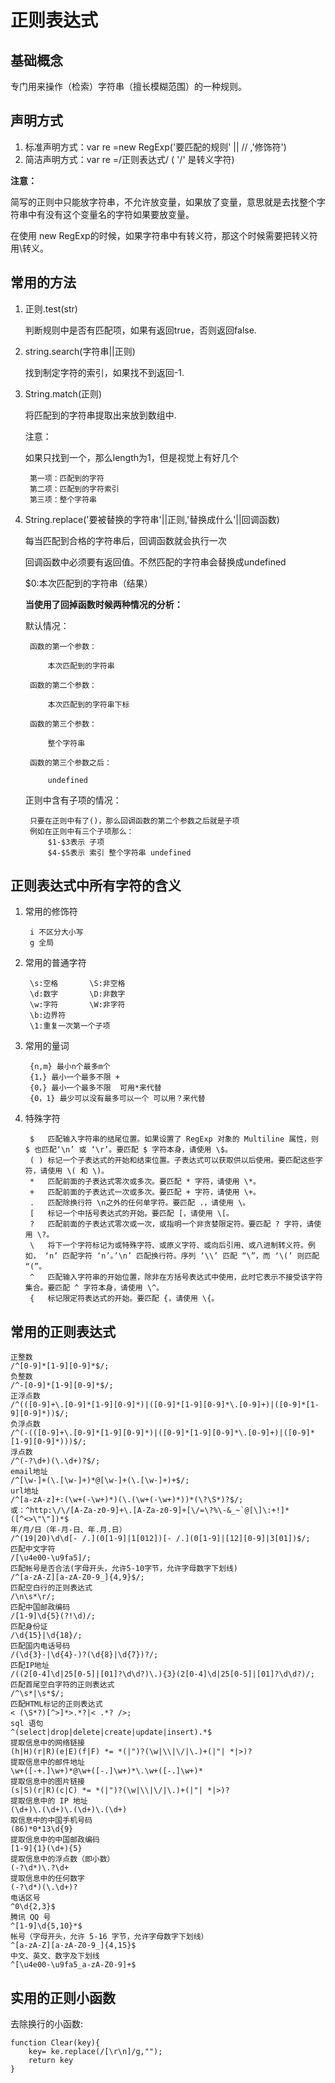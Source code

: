 
# 正则表达式

## 基础概念

专门用来操作（检索）字符串（擅长模糊范围）的一种规则。

## 声明方式

1. 标准声明方式：var re =new RegExp('要匹配的规则' || // ,'修饰符')	 				
2. 简洁声明方式：var re =/正则表达式/ ( '/' 是转义字符)	
	
**注意：**

简写的正则中只能放字符串，不允许放变量，如果放了变量，意思就是去找整个字符串中有没有这个变量名的字符如果要放变量。

在使用 new RegExp的时候，如果字符串中有转义符，那这个时候需要把转义符用\转义。

## 常用的方法
1. 正则.test(str)	

   	判断规则中是否有匹配项，如果有返回true，否则返回false.
   
2. string.search(字符串||正则)

   	找到制定字符的索引，如果找不到返回-1.

3. String.match(正则)

   	将匹配到的字符串提取出来放到数组中.

  	注意：<br>

   	如果只找到一个，那么length为1，但是视觉上有好几个
	
		第一项：匹配到的字符
		第二项：匹配到的字符索引
		第三项：整个字符串

4. String.replace('要被替换的字符串'||正则,'替换成什么'||回调函数)

   	每当匹配到合格的字符串后，回调函数就会执行一次

   	回调函数中必须要有返回值。不然匹配的字符串会替换成undefined

   	$0:本次匹配到的字符串（结果）
   
    **当使用了回掉函数时候两种情况的分析：**
	
	默认情况：

		函数的第一个参数：

			本次匹配到的字符串

		函数的第二个参数：

			本次匹配到的字符串下标

		函数的第三个参数：

			整个字符串

		函数的第三个参数之后：

			undefined

	正则中含有子项的情况：

		只要在正则中有了()，那么回调函数的第二个参数之后就是子项
		例如在正则中有三个子项那么：
			$1-$3表示 子项
			$4-$5表示 索引 整个字符串 undefined


## 正则表达式中所有字符的含义

1. 常用的修饰符
 
		i 不区分大小写
		g 全局

2. 常用的普通字符

		\s:空格		\S:非空格
		\d:数字		\D:非数字
		\w:字符		\W:非字符
		\b:边界符
		\1:重复一次第一个子项

3. 常用的量词

		{n,m} 最小n个最多m个
		{1，} 最小一个最多不限 +
		{0，} 最小一个最多不限  可用*来代替
		{0，1} 最少可以没有最多可以一个 可以用？来代替		

3. 特殊字符

		$	匹配输入字符串的结尾位置。如果设置了 RegExp 对象的 Multiline 属性，则 $ 也匹配‘\n’ 或 ‘\r’。要匹配 $ 字符本身，请使用 \$。
		( )	标记一个子表达式的开始和结束位置。子表达式可以获取供以后使用。要匹配这些字符，请使用 \( 和 \)。
		*	匹配前面的子表达式零次或多次。要匹配 * 字符，请使用 \*。
		+	匹配前面的子表达式一次或多次。要匹配 + 字符，请使用 \+。
		.	匹配除换行符 \n之外的任何单字符。要匹配 .，请使用 \。
		[	标记一个中括号表达式的开始。要匹配 [，请使用 \[。
		?	匹配前面的子表达式零次或一次，或指明一个非贪婪限定符。要匹配 ? 字符，请使用 \?。
		\	将下一个字符标记为或特殊字符、或原义字符、或向后引用、或八进制转义符。例如， ‘n’ 匹配字符 ‘n’。’\n’ 匹配换行符。序列 ‘\\’ 匹配 “\”，而 ‘\(’ 则匹配 “(”。
		^	匹配输入字符串的开始位置，除非在方括号表达式中使用，此时它表示不接受该字符集合。要匹配 ^ 字符本身，请使用 \^。
		{	标记限定符表达式的开始。要匹配 {，请使用 \{。


## 常用的正则表达式
	正整数
	/^[0-9]*[1-9][0-9]*$/;
	负整数
	/^-[0-9]*[1-9][0-9]*$/;
	正浮点数
	/^(([0-9]+\.[0-9]*[1-9][0-9]*)|([0-9]*[1-9][0-9]*\.[0-9]+)|([0-9]*[1-9][0-9]*))$/;   
	负浮点数
	/^(-(([0-9]+\.[0-9]*[1-9][0-9]*)|([0-9]*[1-9][0-9]*\.[0-9]+)|([0-9]*[1-9][0-9]*)))$/;  
	浮点数
	/^(-?\d+)(\.\d+)?$/;
	email地址
	/^[\w-]+(\.[\w-]+)*@[\w-]+(\.[\w-]+)+$/;
	url地址
	/^[a-zA-z]+:(\w+(-\w+)*)(\.(\w+(-\w+)*))*(\?\S*)?$/;
	或：^http:\/\/[A-Za-z0-9]+\.[A-Za-z0-9]+[\/=\?%\-&_~`@[\]\:+!]*([^<>\"\"])*$ 
	年/月/日（年-月-日、年.月.日）
	/^(19|20)\d\d[- /.](0[1-9]|1[012])[- /.](0[1-9]|[12][0-9]|3[01])$/;
	匹配中文字符
	/[\u4e00-\u9fa5]/;
	匹配帐号是否合法(字母开头，允许5-10字节，允许字母数字下划线)
	/^[a-zA-Z][a-zA-Z0-9_]{4,9}$/;
	匹配空白行的正则表达式
	/\n\s*\r/;
	匹配中国邮政编码
	/[1-9]\d{5}(?!\d)/;
	匹配身份证
	/\d{15}|\d{18}/;
	匹配国内电话号码
	/(\d{3}-|\d{4}-)?(\d{8}|\d{7})?/;
	匹配IP地址
	/((2[0-4]\d|25[0-5]|[01]?\d\d?)\.){3}(2[0-4]\d|25[0-5]|[01]?\d\d?)/;
	匹配首尾空白字符的正则表达式
	/^\s*|\s*$/;
	匹配HTML标记的正则表达式
	< (\S*?)[^>]*>.*?|< .*? />;
	sql 语句
	^(select|drop|delete|create|update|insert).*$
	提取信息中的网络链接
	(h|H)(r|R)(e|E)(f|F) *= *(|")?(\w|\\|\/|\.)+(|"| *|>)? 
	提取信息中的邮件地址
	\w+([-+.]\w+)*@\w+([-.]\w+)*\.\w+([-.]\w+)* 
	提取信息中的图片链接
	(s|S)(r|R)(c|C) *= *(|")?(\w|\\|\/|\.)+(|"| *|>)? 
	提取信息中的 IP 地址
	(\d+)\.(\d+)\.(\d+)\.(\d+)
	取信息中的中国手机号码
	(86)*0*13\d{9} 
	提取信息中的中国邮政编码
	[1-9]{1}(\d+){5} 
	提取信息中的浮点数（即小数）
	(-?\d*)\.?\d+ 
	提取信息中的任何数字
	(-?\d*)(\.\d+)?
	电话区号
	^0\d{2,3}$
	腾讯 QQ 号
	^[1-9]\d{5,10}*$ 
	帐号（字母开头，允许 5-16 字节，允许字母数字下划线）
	^[a-zA-Z][a-zA-Z0-9_]{4,15}$ 
	中文、英文、数字及下划线
	^[\u4e00-\u9fa5_a-zA-Z0-9]+$
	
## 实用的正则小函数     
去除换行的小函数: 
   
	function Clear(key){
		key= ke.replace(/[\r\n]/g,"");
		return key
	}